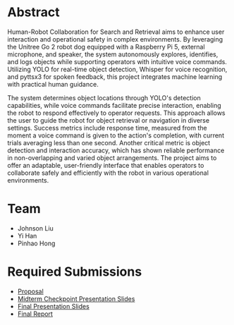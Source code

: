 # Abstract

Human-Robot Collaboration for Search and Retrieval aims to enhance user interaction and operational safety in complex environments. By leveraging the Unitree Go 2 robot dog equipped with a Raspberry Pi 5, external microphone, and speaker, the system autonomously explores, identifies, and logs objects while supporting operators with intuitive voice commands. Utilizing YOLO for real-time object detection, Whisper for voice recognition, and pyttsx3 for spoken feedback, this project integrates machine learning with practical human guidance.

The system determines object locations through YOLO's detection capabilities, while voice commands facilitate precise interaction, enabling the robot to respond effectively to operator requests. This approach allows the user to guide the robot for object retrieval or navigation in diverse settings. Success metrics include response time, measured from the moment a voice command is given to the action's completion, with current trials averaging less than one second. Another critical metric is object detection and interaction accuracy, which has shown reliable performance in non-overlapping and varied object arrangements. The project aims to offer an adaptable, user-friendly interface that enables operators to collaborate safely and efficiently with the robot in various operational environments.
# Team

* Johnson Liu
* Yi Han
* Pinhao Hong

# Required Submissions

* [Proposal](proposal)
* [Midterm Checkpoint Presentation Slides](http://)
* [Final Presentation Slides](http://)
* [Final Report](report)
